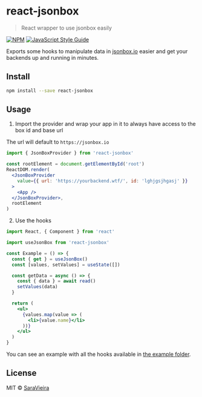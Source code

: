 # react-jsonbox

> React wrapper to use jsonbox easily

[![NPM](https://img.shields.io/npm/v/react-jsonbox.svg)](https://www.npmjs.com/package/react-jsonbox) [![JavaScript Style Guide](https://img.shields.io/badge/code_style-standard-brightgreen.svg)](https://standardjs.com)

Exports some hooks to manipulate data in [jsonbox.io](https://jsonbox.io/) easier and get your backends up and running in minutes.

## Install

```bash
npm install --save react-jsonbox
```

## Usage

1. Import the provider and wrap your app in it to always have access to the box id and base url

The url will default to `https://jsonbox.io`

```jsx
import { JsonBoxProvider } from 'react-jsonbox'

const rootElement = document.getElementById('root')
ReactDOM.render(
  <JsonBoxProvider
    value={{ url: 'https://yourbackend.wtf/', id: 'lghjgsjhgasj' }}
  >
    <App />
  </JsonBoxProvider>,
  rootElement
)
```

2. Use the hooks

```jsx
import React, { Component } from 'react'

import useJsonBox from 'react-jsonbox'

const Example = () => {
  const { get } = useJsonBox()
  const [values, setValues] = useState([])

  const getData = async () => {
    const { data } = await read()
    setValues(data)
  }

  return (
    <ul>
      {values.map(value => (
        <li>{value.name}</li>
      ))}
    </ul>
  )
}
```

You can see an example with all the hooks available in [the example folder](./example/src/index.js).

## License

MIT © [SaraVieira](https://github.com/SaraVieira)
